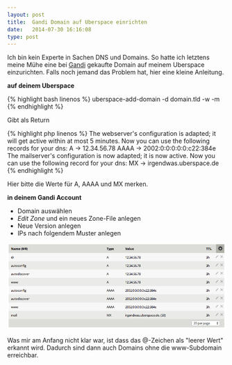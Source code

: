 ```yaml
---
layout: post
title:  Gandi Domain auf Uberspace einrichten
date:   2014-07-30 16:16:08
type: post
---
```


Ich bin kein Experte in Sachen DNS und Domains. So hatte ich letztens meine Mühe eine bei [Gandi](https://www.gandi.net/) gekaufte Domain auf meinem Uberspace einzurichten.
Falls noch jemand das Problem hat, hier eine kleine Anleitung.


**auf deinem Uberspace**

{% highlight bash linenos %}
uberspace-add-domain -d domain.tld -w -m
{% endhighlight %}

Gibt als Return

{% highlight php linenos %}
The webserver's configuration is adapted; it will get active within at most 5 minutes.
Now you can use the following records for your dns:
  A -> 12.34.56.78
  AAAA -> 2002:0:0:0:0:0:c22:384e
The mailserver's configuration is now adapted; it is now active.
Now you can use the following record for your dns:
  MX -> irgendwas.uberspace.de
{% endhighlight %}

Hier bitte die Werte für A, AAAA und MX merken.


**in deinem Gandi Account**

- Domain auswählen
- *Edit Zone* und ein neues Zone-File anlegen
- Neue Version anlegen
- IPs nach folgendem Muster anlegen

![Gandi Zone File](/img/posts/gandi/gandi_zone_file.png)

Was mir am Anfang nicht klar war, ist dass das @-Zeichen als "leerer Wert" erkannt wird. Dadurch sind dann auch Domains ohne die www-Subdomain erreichbar.

